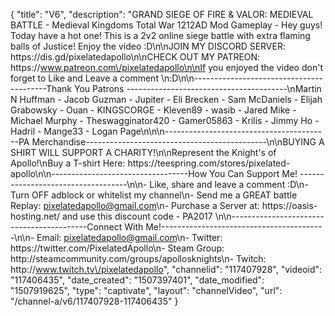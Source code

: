 {
    "title": "V6",
    "description": "GRAND SIEGE OF FIRE & VALOR: MEDIEVAL BATTLE - Medieval Kingdoms Total War 1212AD Mod Gameplay - Hey guys! Today have a hot one! This is a 2v2 online siege battle with extra flaming balls of Justice! Enjoy the video :D\n\nJOIN MY DISCORD SERVER: https:\/\/dis.gd\/pixelatedapollo\n\nCHECK OUT MY PATREON: https:\/\/www.patreon.com\/pixelatedapollo\n\nIf you enjoyed the video don't forget to Like and Leave a comment \n:D\n\n-----------------------------------------Thank You Patrons ----------------------------------------\nMartin N Huffman - Jacob Guzman - Jupiter - Eli Brecken - Sam McDaniels - Elijah Grabowsky - Ouan - KINGSCORGE - Kleven89 - wasib - Jared Mike - Michael Murphy - Theswagginator420 - Gamer05863 - Krilis - Jimmy Ho - Hadril -  Mange33 - Logan Page\n\n\n-----------------------------------------PA Merchandise---------------------------------------------\n\nBUYING A SHIRT WILL SUPPORT A CHARITY!\n\nRepresent the Knight's of Apollo!\nBuy a T-shirt Here: https:\/\/teespring.com\/stores\/pixelated-apollo\n\n----------------------------------How You Can Support Me! -----------------------------------\n\n- Like, share and leave a comment :D\n- Turn OFF adblock or whitelist my channel\n- Send me a GREAT battle Replay: pixelatedapollo@gmail.com\n- Purchase a Server at: https:\/\/oasis-hosting.net\/ and use this discount code - PA2017 \n\n------------------------------------------Connect With Me!-----------------------------------------\n\n- Email: pixelatedapollo@gmail.com\n- Twitter: https:\/\/twitter.com\/PixelatedApollo\n- Steam Group:  http:\/\/steamcommunity.com\/groups\/apollosknights\n- Twitch: http:\/\/www.twitch.tv\/pixelatedapollo",
    "channelid": "117407928",
    "videoid": "117406435",
    "date_created": "1507397401",
    "date_modified": "1507919625",
    "type": "captivate",
    "layout": "channelVideo",
    "url": "\/channel-a\/v6\/117407928-117406435"
}